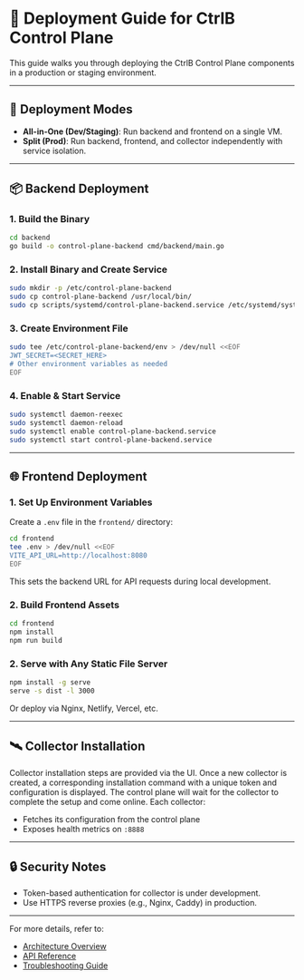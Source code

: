 # 🚀 Deployment Guide for CtrlB Control Plane

This guide walks you through deploying the CtrlB Control Plane components in a production or staging environment.

---

## 🧱 Deployment Modes

- **All-in-One (Dev/Staging)**: Run backend and frontend on a single VM.
- **Split (Prod)**: Run backend, frontend, and collector independently with service isolation.

---

## 📦 Backend Deployment

### 1. Build the Binary

```bash
cd backend
go build -o control-plane-backend cmd/backend/main.go
```

### 2. Install Binary and Create Service

```bash
sudo mkdir -p /etc/control-plane-backend
sudo cp control-plane-backend /usr/local/bin/
sudo cp scripts/systemd/control-plane-backend.service /etc/systemd/system/
```

### 3. Create Environment File

```bash
sudo tee /etc/control-plane-backend/env > /dev/null <<EOF
JWT_SECRET=<SECRET_HERE>
# Other environment variables as needed
EOF
```

### 4. Enable & Start Service

```bash
sudo systemctl daemon-reexec
sudo systemctl daemon-reload
sudo systemctl enable control-plane-backend.service
sudo systemctl start control-plane-backend.service
```

---

## 🌐 Frontend Deployment

### 1. Set Up Environment Variables

Create a `.env` file in the `frontend/` directory:

```bash
cd frontend
tee .env > /dev/null <<EOF
VITE_API_URL=http://localhost:8080
EOF
```

This sets the backend URL for API requests during local development.

### 2. Build Frontend Assets

```bash
cd frontend
npm install
npm run build
```

### 2. Serve with Any Static File Server

```bash
npm install -g serve
serve -s dist -l 3000
```

Or deploy via Nginx, Netlify, Vercel, etc.

---

## 🛰️ Collector Installation

Collector installation steps are provided via the UI. Once a new collector is created, a corresponding installation command with a unique token and configuration is displayed.
The control plane will wait for the collector to complete the setup and come online.
Each collector:

- Fetches its configuration from the control plane
- Exposes health metrics on `:8888`

---

## 🔒 Security Notes

- Token-based authentication for collector is under development.
- Use HTTPS reverse proxies (e.g., Nginx, Caddy) in production.

---

For more details, refer to:

- [Architecture Overview](architecture.md)
- [API Reference](backend/api-reference.md)
- [Troubleshooting Guide](troubleshooting.md)
